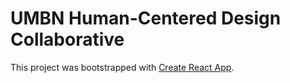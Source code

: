 # UMBN Human-Centered Design Collaborative

This project was bootstrapped with [Create React App](https://github.com/facebookincubator/create-react-app).
